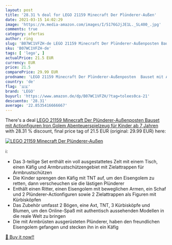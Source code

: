 ```yaml
---
layout: post
title: '28.31 % deal for LEGO 21159 Minecraft Der Plünderer-Außen'
date: 2021-03-15 14:02:29
image: 'https://m.media-amazon.com/images/I/5176GJjJE1L._SL400_.jpg'
comments: true
category: ofertas
author: ring
slug: 'B07WC1VFZH-de LEGO 21159 Minecraft Der Plünderer-Außenposten Bauset mit...'
sku: 'B07WC1VFZH-de'
tags: [ 'lego', ]
actualPrice: 21.5 EUR
currency: EUR
price: 21.5
comparePrice: 29.99 EUR
prodname: 'LEGO 21159 Minecraft Der Plünderer-Außenposten  Bauset mit Actionfiguren  Iron Golem Abenteuerspielzeug für Kinder ab 7 Jahren'
country: 'de'
flag: '🇩🇪'
brand: 'LEGO'
buyurl: 'https://www.amazon.de/dp/B07WC1VFZH/?tag=tolees0ca-21'
descuento: '28.31'
average: '22.8535416666667'
---
```


There's a deal [LEGO 21159 Minecraft Der Plünderer-Außenposten  Bauset mit Actionfiguren  Iron Golem Abenteuerspielzeug für Kinder ab 7 Jahren](https://www.amazon.de/dp/B07WC1VFZH/?tag=tolees0ca-21)  with  28.31 % discount, final price tag of  21.5 EUR (original: 29.99 EUR) here:

[![LEGO 21159 Minecraft Der Plünderer-Außen](https://m.media-amazon.com/images/I/5176GJjJE1L._SL400_.jpg)](https://www.amazon.de/dp/B07WC1VFZH/?tag=tolees0ca-21)

ℹ️:

- Das 3-teilige Set enthält ein voll ausgestattetes Zelt mit einem Tisch, einen Käfig und Armbrustschützengebiet mit Zielattrappen für Armbrustschützen
- Die Kinder sprengen den Käfig mit TNT auf, um den Eisengolem zu retten, dann verscheuchen sie die lästigen Plünderer
- Enthält einen Ritter, einen Eisengolem mit beweglichen Armen, ein Schaf und 2 Plünderer-Actionfiguren sowie 2 Zielattrappen als Figuren mit Kürbisköpfen
- Das Zubehör umfasst 2 Bögen, eine Axt, TNT, 3 Kürbisköpfe und Blumen, um den Online-Spaß mit authentisch aussehenden Modellen in die reale Welt zu bringen
- Die mit Armbrüsten ausgerüsteten Plünderer, haben den freundlichen Eisengolem gefangen und stecken ihn in ein Käfig

[🛒 Buy it now!!](https://www.amazon.de/dp/B07WC1VFZH/?tag=tolees0ca-21)
